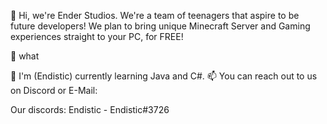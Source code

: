 

👋 Hi, we're Ender Studios. We're a team of teenagers that aspire to be future developers! We plan to bring unique Minecraft Server and Gaming experiences straight to your PC, for FREE!

👀 what

🌱 I'm (Endistic) currently learning Java and C#.
📫 You can reach out to us on Discord or E-Mail:

Our discords:
    Endistic - Endistic#3726
    

